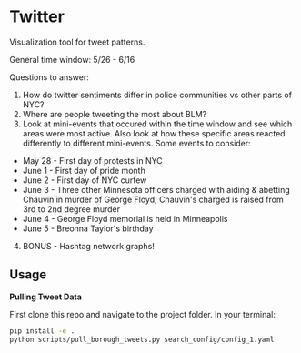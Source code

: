 # Twitter
Visualization tool for tweet patterns.

General time window: 5/26 - 6/16



Questions to answer:

1. How do twitter sentiments differ in police communities vs other parts of NYC?
2. Where are people tweeting the most about BLM?
3. Look at mini-events that occured within the time window and see which areas were most active. Also look at how these specific areas reacted differently to different mini-events.
  Some events to consider:
  - May 28 - First day of protests in NYC
  - June 1 - First day of pride month
  - June 2 - First day of NYC curfew
  - June 3 - Three other Minnesota officers charged with aiding & abetting Chauvin in murder of George Floyd; Chauvin's charged is raised from 3rd to 2nd degree murder
  - June 4 - George Floyd memorial is held in Minneapolis
  - June 5 - Breonna Taylor's birthday
4. BONUS - Hashtag network graphs!

## Usage

**Pulling Tweet Data**

First clone this repo and navigate to the project folder. In 
your terminal:
```bash
pip install -e .
python scripts/pull_borough_tweets.py search_config/config_1.yaml
```